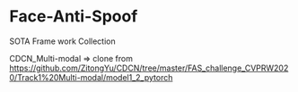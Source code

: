 # Face-Anti-Spoof
SOTA Frame work Collection


CDCN_Multi-modal => clone from https://github.com/ZitongYu/CDCN/tree/master/FAS_challenge_CVPRW2020/Track1%20Multi-modal/model1_2_pytorch
